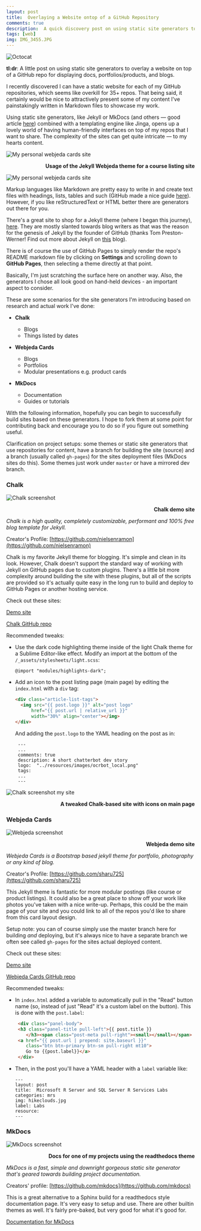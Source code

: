 ```yaml
---
layout: post
title:  Overlaying a Website ontop of a GitHub Repository
comments: true
description:  A quick discovery post on using static site generators to overlay a website on top of a GitHub repo for displaying docs, portfolios/products, and blogs.
tags: [web]
img: IMG_3455.JPG
---
```


![Octocat](/img/sitegenpost/octocat_web_mharris.png)

**tl:dr**:  A little post on using static site generators to overlay a website on top of a GitHub repo for displaying docs, portfolios/products, and blogs.

I recently discovered I can have a static website for each of my GitHub repositories, which seems like overkill for 35+ repos.  That being said, it certainly would be nice to attractively present some of my content I've painstakingly written in Markdown files to showcase my work.

Using static site generators, like Jekyll or MkDocs (and others — good article [here](https://www.fullstackpython.com/static-site-generator.html)) combined with a templating engine like Jinga, opens up a lovely world of having human-friendly interfaces on top of my repos that I want to share.  The complexity of the sites can get quite intricate — to my hearts content.

![My personal webjeda cards site]({{site.baseurl}}/img/sitegenpost/my_webjeda_main.png)

<p align="right"><b>Usage of the Jekyll Webjeda theme for a course listing site</b></p>


![My personal webjeda cards site](/assets/img/flower_orange.jpg)


Markup languages like Markdown are pretty easy to write in and create text files with headings, lists, tables and such (GitHub made a nice guide [here](https://guides.github.com/features/mastering-markdown/)).  However, if you like reStructuredText or HTML better there are generators out there for you.

There's a great site to shop for a Jekyll theme (where I began this journey), [here](http://jekyllthemes.org/).  They are mostly slanted towards blog writers as that was the reason for the genesis of Jekyll by the founder of GitHub (thanks Tom Preston-Werner!  Find out more about Jekyll on [this](https://www.smashingmagazine.com/2015/11/static-website-generators-jekyll-middleman-roots-hugo-review/#jekyll) blog).

There is of course the use of GitHub Pages to simply render the repo's README markdown file by clicking on **Settings** and scrolling down to **GitHub Pages**, then selecting a theme directly at that point.  

Basically, I'm just scratching the surface here on another way.  Also, the generators I chose all look good on hand-held devices - an important aspect to consider.

These are some scenarios for the site generators I'm introducing based on research and actual work I've done:

* **Chalk**
  * Blogs
  * Things listed by dates

* **Webjeda Cards**
  * Blogs
  * Portfolios
  * Modular presentations e.g. product cards

* **MkDocs**
  * Documentation
  * Guides or tutorials

With the following information, hopefully you can begin to successfully build sites based on these generators.  I hope to fork them at some point for contributing back and encourage you to do so if you figure out something useful.

Clarification on project setups:  some themes or static site generators that use repositories for content, have a branch for building the site (source) and a branch (usually called `gh-pages`) for the sites deployment files (MkDocs sites do this).  Some themes just work under `master` or have a mirrored dev branch.

### Chalk

![Chalk screenshot](/img/sitegenpost/chalk_main.png)
<p align="right"><b>Chalk demo site</b></p>

_Chalk is a high quality, completely customizable, performant and 100% free blog template for Jekyll._

Creator's Profile:  [https://github.com/nielsenramon](https://github.com/nielsenramon)

Chalk is my favorite Jekyll theme for blogging.  It's simple and clean in its look.  However, Chalk doesn't support the standard way of working with Jekyll on GitHub pages due to custom plugins.  There's a little bit more complexity around building the site with these plugins, but all of the scripts are provided so it's actually quite easy in the long run to build and deploy to GitHub Pages or another hosting service.

Check out these sites:

[Demo site](http://chalk.nielsenramon.com/)

[Chalk GitHub repo](https://github.com/nielsenramon/chalk)

Recommended tweaks: 
 
*  Use the dark code highlighting theme inside of the light Chalk theme for a Sublime Editor-like effect.  Modify an import at the bottom of the `/_assets/stylesheets/light.scss`:

    ```
    @import "modules/highlights-dark";
    ```
    
*  Add an icon to the post listing page (main page) by editing the `index.html` with a `div` tag:

    ```html
    <div class="article-list-tags">
      <img src="{{ post.logo }}" alt="post logo" 
          href="{{ post.url | relative_url }}" 
          width="30%" align="center"></img>
    </div>
    ```
    And adding the `post.logo` to the YAML heading on the post as in:
   
   ```text
    ---
	...
	comments: true
	description: A short chatterbot dev story
	logo:  "../resources/images/ocrbot_local.png"
	tags:
	...
	---
   ```

![Chalk screenshot my site](/img/sitegenpost/my_chalk_main.png)
<p align="right"><b>A tweaked Chalk-based site with icons on main page</b></p>

### Webjeda Cards

![Webjeda screenshot](/img/sitegenpost/webjeda_main.png)
<p align="right"><b>Webjeda demo site</b></p>

_Webjeda Cards is a Bootstrap based jekyll theme for portfolio, photography or any kind of blog._

Creator's Profile:  [https://github.com/sharu725](https://github.com/sharu725)

This Jekyll theme is fantastic for more modular postings (like course or product listings).  It could also be a great place to show off your work like photos you've taken with a nice write-up.  Perhaps, this could be the main page of your site and you could link to all of the repos you'd like to share from this card layout design.

Setup note:  you can of course simply use the master branch here for building _and_ deploying, but it's always nice to have a separate branch we often see called `gh-pages` for the sites actual deployed content.

Check out these sites:

[Demo site](http://webjeda.com/cards/)

[Webjeda Cards GitHub repo](https://github.com/sharu725/cards)

Recommended tweaks:

* In `index.html` added a variable to automatically pull in the "Read" button name (so, instead of just "Read" it's a custom label on the button).  This is done with the `post.label`:
	
	```html
	 <div class="panel-body">
	 <h3 class="panel-title pull-left">{{ post.title }}
	    </h3><span class="post-meta pull-right"><small></small></span>
	 <a href="{{ post.url | prepend: site.baseurl }}" 
	    class="btn btn-primary btn-sm pull-right mt10">
	    Go to {{post.label}}</a>
	 </div>
	```
	
* Then, in the post you'll have a YAML header with a `label` variable like:
	
	```text
	---
	layout: post
	title:  Microsoft R Server and SQL Server R Services Labs
	categories: mrs
	img: hikeclouds.jpg
	label: Labs
	resource:
	---
	```

### MkDocs

![MkDocs screenshot](/img/sitegenpost/my_mkdocs_main.png)
<p align="right"><b>Docs for one of my projects using the readthedocs theme</b></p>

_MkDocs is a fast, simple and downright gorgeous static site generator that's geared towards building project documentation._

Creators' profile:  [https://github.com/mkdocs](https://github.com/mkdocs)

This is a great alternative to a Sphinx build for a readthedocs style documentation page.  It's very easy to setup and use.  There are other builtin themes as well.  It's fairly pre-baked, but very good for what it's good for.

[Documentation for MkDocs](http://www.mkdocs.org/#mkdocs)
